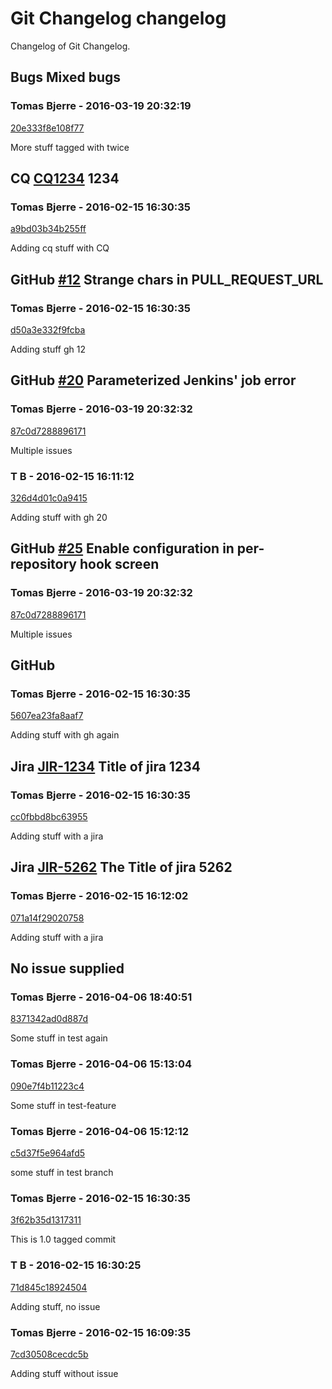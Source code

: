 # Git Changelog changelog

Changelog of Git Changelog.

## Bugs Mixed bugs
  
### Tomas Bjerre - 2016-03-19 20:32:19
[20e333f8e108f77](https://server/20e333f8e108f77)

More stuff tagged with  twice

## CQ [CQ1234](http://cq/1234) 1234
  
### Tomas Bjerre - 2016-02-15 16:30:35
[a9bd03b34b255ff](https://server/a9bd03b34b255ff)

Adding cq stuff with CQ

## GitHub [#12](https://github.com/tomasbjerre/made-up-mocked-repo/issues/12) Strange chars in PULL_REQUEST_URL
  
### Tomas Bjerre - 2016-02-15 16:30:35
[d50a3e332f9fcba](https://server/d50a3e332f9fcba)

Adding stuff  gh 12

## GitHub [#20](https://github.com/tomasbjerre/made-up-mocked-repo/issues/20) Parameterized Jenkins&#39; job error
  
### Tomas Bjerre - 2016-03-19 20:32:32
[87c0d7288896171](https://server/87c0d7288896171)

Multiple issues

### T B - 2016-02-15 16:11:12
[326d4d01c0a9415](https://server/326d4d01c0a9415)

Adding stuff with gh 20

## GitHub [#25](https://github.com/tomasbjerre/made-up-mocked-repo/issues/25) Enable  configuration in per-repository hook screen
  
### Tomas Bjerre - 2016-03-19 20:32:32
[87c0d7288896171](https://server/87c0d7288896171)

Multiple issues

## GitHub 
  
### Tomas Bjerre - 2016-02-15 16:30:35
[5607ea23fa8aaf7](https://server/5607ea23fa8aaf7)

Adding stuff
 with gh again

## Jira [JIR-1234](https://jiraserver/jira/browse/JIR-1234) Title of jira 1234
  
### Tomas Bjerre - 2016-02-15 16:30:35
[cc0fbbd8bc63955](https://server/cc0fbbd8bc63955)

Adding stuff with a jira

## Jira [JIR-5262](https://jiraserver/jira/browse/JIR-5262) The Title of jira 5262
  
### Tomas Bjerre - 2016-02-15 16:12:02
[071a14f29020758](https://server/071a14f29020758)

Adding stuff with a jira

## No issue supplied 
  
### Tomas Bjerre - 2016-04-06 18:40:51
[8371342ad0d887d](https://server/8371342ad0d887d)

Some stuff in test again

### Tomas Bjerre - 2016-04-06 15:13:04
[090e7f4b11223c4](https://server/090e7f4b11223c4)

Some stuff in test-feature

### Tomas Bjerre - 2016-04-06 15:12:12
[c5d37f5e964afd5](https://server/c5d37f5e964afd5)

some stuff in test branch

### Tomas Bjerre - 2016-02-15 16:30:35
[3f62b35d1317311](https://server/3f62b35d1317311)

This is 1.0 tagged commit

### T B - 2016-02-15 16:30:25
[71d845c18924504](https://server/71d845c18924504)

Adding stuff, no issue

### Tomas Bjerre - 2016-02-15 16:09:35
[7cd30508cecdc5b](https://server/7cd30508cecdc5b)

Adding stuff without issue